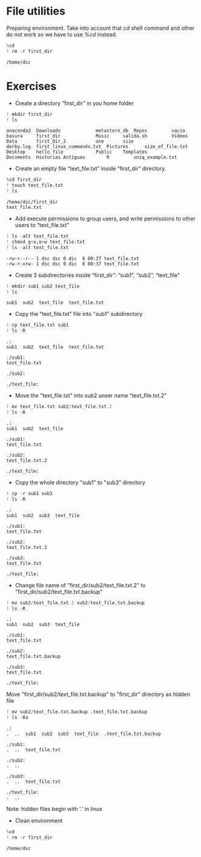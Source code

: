
# File utilities

Preparing environment. Take into account that _cd_ shell command and other do not work so we have to use _%cd_ instead.


```python
%cd
! rm -r first_dir
```

    /home/dsc


# Exercises


* Create	a	directory	“first_dir”	in	you	home	folder 


```python
! mkdir first_dir
! ls
```

    anaconda3  Downloads		     metastore_db  Repos	     vacio
    basura	   first_dir		     Music	   salida.sh	     Videos
    Data	   first_Dir_2		     one	   size
    derby.log  first_linux_commands.txt  Pictures	   size_of_file.txt
    Desktop    hello_file		     Public	   Templates
    Documents  Historias Antiguas	     R		   uniq_example.txt


 * Create	an	empty	file	“text_file.txt”	inside	“first_dir”	directory.	


```python
%cd first_dir
! touch text_file.txt
! ls
```

    /home/dsc/first_dir
    text_file.txt


* Add	execute	permissions	to	group	users,	and	write	permissions	to	other	users	to	“text_file.txt”	


```python
! ls -alt text_file.txt
! chmod g+x,o+w text_file.txt
! ls -alt text_file.txt
```

    -rw-r--r-- 1 dsc dsc 0 dic  8 00:37 text_file.txt
    -rw-r-xrw- 1 dsc dsc 0 dic  8 00:37 text_file.txt


* Create 3 subdirectories inside “first_dir”: “sub1”, “sub2”, “text_file"


```python
! mkdir sub1 sub2 text_file
! ls
```

    sub1  sub2  text_file  text_file.txt


* Copy the "text_file.txt" file into "sub1" subdirectory


```python
! cp text_file.txt sub1
! ls -R
```

    .:
    sub1  sub2  text_file  text_file.txt
    
    ./sub1:
    text_file.txt
    
    ./sub2:
    
    ./text_file:


* Move the "text_file.txt" into sub2 unser name "text_file.txt.2"


```python
! mv text_file.txt sub2/text_file.txt.2
! ls -R
```

    .:
    sub1  sub2  text_file
    
    ./sub1:
    text_file.txt
    
    ./sub2:
    text_file.txt.2
    
    ./text_file:


* Copy the whole directory "sub1" to "sub3" directory


```python
! cp -r sub1 sub3
! ls -R
```

    .:
    sub1  sub2  sub3  text_file
    
    ./sub1:
    text_file.txt
    
    ./sub2:
    text_file.txt.2
    
    ./sub3:
    text_file.txt
    
    ./text_file:


* Change file name of "first_dir/sub2/text_file.txt.2" to "first_dir/sub2/text_file.txt.backup"


```python
! mv sub2/text_file.txt.2 sub2/text_file.txt.backup
! ls -R
```

    .:
    sub1  sub2  sub3  text_file
    
    ./sub1:
    text_file.txt
    
    ./sub2:
    text_file.txt.backup
    
    ./sub3:
    text_file.txt
    
    ./text_file:


Move "first_dir/sub2/text_file.txt.backup" to "first_dir" directory as hidden file


```python
! mv sub2/text_file.txt.backup .text_file.txt.backup
! ls -Ra
```

    .:
    .  ..  sub1  sub2  sub3  text_file  .text_file.txt.backup
    
    ./sub1:
    .  ..  text_file.txt
    
    ./sub2:
    .  ..
    
    ./sub3:
    .  ..  text_file.txt
    
    ./text_file:
    .  ..


Note: hidden files begin with '.' in linux

* Clean environment 


```python
%cd
! rm -r first_dir
```

    /home/dsc


